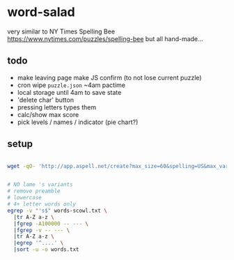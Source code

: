 # word-salad

very similar to NY Times Spelling Bee
https://www.nytimes.com/puzzles/spelling-bee
but all hand-made...

## todo
- make leaving page make JS confirm (to not lose current puzzle)
- cron wipe `puzzle.json` ~4am pactime
- local storage until 4am to save state
- 'delete char' button
- pressing letters types them
- calc/show max score
- pick levels / names / indicator (pie chart?)

## setup
```bash

wget -qO- 'http://app.aspell.net/create?max_size=60&spelling=US&max_variant=0&diacritic=strip&download=wordlist&encoding=utf-8&format=inline' >| words-scowl.txt


# NO lame 's variants
# remove preamble
# lowercase
# 4+ letter words only
egrep -v "'s$" words-scowl.txt \
  |tr A-Z a-z \
  |fgrep -A100000 -- --- \
  |fgrep -v -- --- \
  |tr A-Z a-z \
  |egrep '^....' \
  |sort -u -o words.txt

```